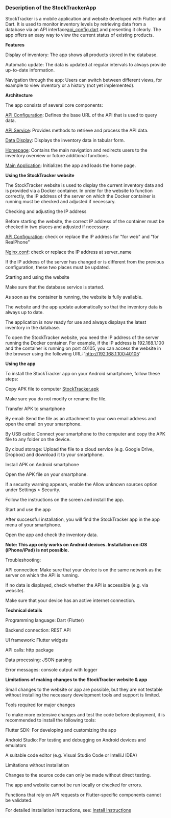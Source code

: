 
### Description of the StockTrackerApp

StockTracker is a mobile application and website developed with Flutter and Dart. It is used to monitor inventory levels by retrieving data from a database via an API interface[api_config.dart](../../../../source/stock_tracker/lib/api_config.dart) and presenting it clearly. The app offers an easy way to view the current status of existing products.


**Features**

Display of inventory: The app shows all products stored in the database.

Automatic update: The data is updated at regular intervals to always provide up-to-date information.

Navigation through the app: Users can switch between different views, for example to view inventory or a history (not yet implemented).


**Architecture**

The app consists of several core components:

 [API Configuration](../../../../source/stock_tracker/lib/api_config.dart): Defines the base URL of the API that is used to query data.

 [API Service](../../../../source/stock_tracker/lib/api_service.dart): Provides methods to retrieve and process the API data.

 [Data Display](../../../../source/stock_tracker/lib/data_tables.dart): Displays the inventory data in tabular form.

 [Homepage](../../../../source/stock_tracker/lib/home_page.dart): Contains the main navigation and redirects users to the inventory overview or future additional functions.

 [Main Application](../../../../source/stock_tracker/lib/main.dart): Initializes the app and loads the home page.


**Using the StockTracker website**

The StockTracker website is used to display the current inventory data and is provided via a Docker container. In order for the website to function correctly, the IP address of the server on which the Docker container is running must be checked and adjusted if necessary.

Checking and adjusting the IP address

Before starting the website, the correct IP address of the container must be checked in two places and adjusted if necessary:

[API Configuration](../../../../source/stock_tracker/lib/api_config.dart): check or replace the IP address for "for web" and "for RealPhone"

[Nginx.conf](../../../../source/stock_tracker/nginx/nginx.conf): check or replace the IP address at server_name

If the IP address of the server has changed or is different from the previous configuration, these two places must be updated.

Starting and using the website

Make sure that the database service is started.

As soon as the container is running, the website is fully available.

The website and the app update automatically so that the inventory data is always up to date.

The application is now ready for use and always displays the latest inventory in the database.

To open the StockTracker website, you need the IP address of the server running the Docker container. For example, if the IP address is 192.168.1.100 and the container is running on port 40105, you can access the website in the browser using the following URL:
                'http://192.168.1.100:40105'  


**Using the app**

To install the StockTracker app on your Android smartphone, follow these steps:

Copy APK file to computer [StockTracker.apk](../../../../source/stock_tracker/apk_file/app-release.apk)

Make sure you do not modify or rename the file.

Transfer APK to smartphone

By email: Send the file as an attachment to your own email address and open the email on your smartphone.

By USB cable: Connect your smartphone to the computer and copy the APK file to any folder on the device.

By cloud storage: Upload the file to a cloud service (e.g. Google Drive, Dropbox) and download it to your smartphone.

Install APK on Android smartphone

Open the APK file on your smartphone.

If a security warning appears, enable the Allow unknown sources option under Settings > Security.

Follow the instructions on the screen and install the app.

Start and use the app

After successful installation, you will find the StockTracker app in the app menu of your smartphone.

Open the app and check the inventory data.

**Note: This app only works on Android devices. Installation on iOS (iPhone/iPad) is not possible.**


Troubleshooting:

API connection: Make sure that your device is on the same network as the server on which the API is running.

If no data is displayed, check whether the API is accessible (e.g. via website).

Make sure that your device has an active internet connection.


**Technical details**

Programming language: Dart (Flutter)

Backend connection: REST API

UI framework: Flutter widgets

API calls: http package

Data processing: JSON parsing

Error messages: console output with logger


**Limitations of making changes to the StockTracker website & app**

Small changes to the website or app are possible, but they are not testable without installing the necessary development tools and support is limited.

Tools required for major changes

To make more extensive changes and test the code before deployment, it is recommended to install the following tools:

Flutter SDK: For developing and customizing the app

Android Studio: For testing and debugging on Android devices and emulators

A suitable code editor (e.g. Visual Studio Code or IntelliJ IDEA)

Limitations without installation

Changes to the source code can only be made without direct testing.

The app and website cannot be run locally or checked for errors.

Functions that rely on API requests or Flutter-specific components cannot be validated.

For detailed installation instructions, see: [Install Instructions](../../../../source/stock_tracker/install_flutter/install_instruction.md)